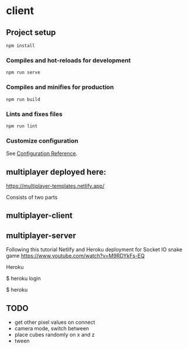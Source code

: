 # client

## Project setup
```
npm install
```

### Compiles and hot-reloads for development
```
npm run serve
```

### Compiles and minifies for production
```
npm run build
```

### Lints and fixes files
```
npm run lint
```

### Customize configuration
See [Configuration Reference](https://cli.vuejs.org/config/).




## multiplayer deployed here:
https://multiplayer-templates.netlify.app/

Consists of two parts
## multiplayer-client
## multiplayer-server

Following this tutorial
Netlify and Heroku deployment for Socket IO snake game
https://www.youtube.com/watch?v=M9RDYkFs-EQ


<!--  -->
Heroku

$ heroku login
<!-- Click okay and return to terminal -->

$ heroku 


<!-- Other stuff -->
<!-- 
Creating a 2D Multiplayer Game with Vue.js and Socket.io
by LogRocket

https://www.youtube.com/watch?v=JEYEpledOxs

Color picker
https://iro.js.org/guide.html

https://iro.js.org/advanced.html#custom-ui-layouts


Chat app
Vue, Nuxt
https://stfalcon.com/en/blog/post/chat-app-creation-vue.js-nuxt.js-node.js-socket.io-vue-socket.io-vuetify.js-technolog
https://nuxt-chat-app.herokuapp.com/?message=noUser


Pixelate
https://redstapler.co/how-to-create-pixelated-image-with-javascript/

pixelate filter
https://hackernoon.com/creating-a-pixelation-filter-for-creative-coding-fc6dc1d728b2



Blur
http://www.quasimondo.com/StackBlurForCanvas/StackBlurDemo.html



-->

## TODO

- get other pixel values on connect
- camera mode, switch between
- place cubes randomly on x and z
- tween


<!-- https://konradstudio-3dplayground.netlify.app/ -->

<!-- TTF / OTF to JSON Converter -->
<!-- https://gero3.github.io/facetype.js/ -->